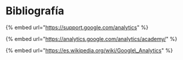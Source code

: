 # Bibliografía

{% embed url="https://support.google.com/analytics" %}

{% embed url="https://analytics.google.com/analytics/academy/" %}

{% embed url="https://es.wikipedia.org/wiki/Google\_Analytics" %}



